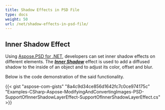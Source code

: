 ```yaml
---
title: Shadow Effects in PSD File
type: docs
weight: 50
url: /net/shadow-effects-in-psd-file/
---
```



## **Inner Shadow Effect**
Using [Aspose.PSD for .NET](https://products.aspose.com/psd/net), developers can set inner shadow effects on different elements. The [***Inner Shadow***](https://apireference.aspose.com/net/psd/aspose.psd.fileformats.psd.layers.layereffects/innershadoweffect) effect is used to add a diffused shadow to the inside of an object and to adjust its color, offset and blur.

Below is the code demonstration of the said functionality.

{{< gist "aspose-com-gists" "8a4c9d34ce856d1642fc7c0ce974175c" "Examples-CSharp-Aspose-ModifyingAndConvertingImages-PSD-SupportOfInnerShadowLayerEffect-SupportOfInnerShadowLayerEffect.cs" >}}






